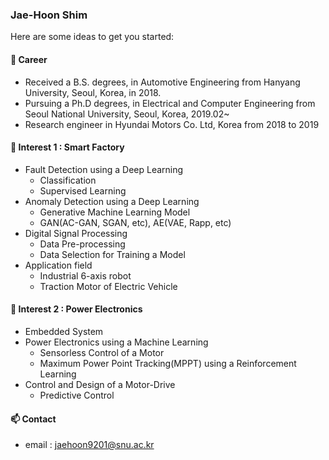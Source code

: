 ### Jae-Hoon Shim

Here are some ideas to get you started:

#### 🔭 Career
* Received a B.S. degrees, in Automotive Engineering from Hanyang University, Seoul, Korea, in 2018.
* Pursuing a Ph.D degrees, in Electrical and Computer Engineering from Seoul National University, Seoul, Korea, 2019.02~
* Research engineer in Hyundai Motors Co. Ltd, Korea from 2018 to 2019

#### 🌱 Interest 1 : Smart Factory
  * Fault Detection using a Deep Learning
    * Classification
    * Supervised Learning 
  * Anomaly Detection using a Deep Learning
    * Generative Machine Learning Model
    * GAN(AC-GAN, SGAN, etc), AE(VAE, Rapp, etc)
  * Digital Signal Processing
    * Data Pre-processing
    * Data Selection for Training a Model
  * Application field
    * Industrial 6-axis robot
    * Traction Motor of Electric Vehicle
    
#### 🌱 Interest 2 : Power Electronics
  * Embedded System
  * Power Electronics using a Machine Learning
    * Sensorless Control of a Motor
    * Maximum Power Point Tracking(MPPT) using a Reinforcement Learning
  * Control and Design of a Motor-Drive
    * Predictive Control
    
#### 📫 Contact
* email : [jaehoon9201@snu.ac.kr](jaehoon9201@snu.ac.kr)
